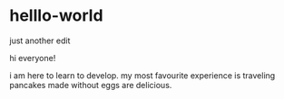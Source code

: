 # helllo-world
just another edit

hi everyone!

i am here to learn to develop. my most favourite experience is traveling
pancakes made without eggs are delicious.
